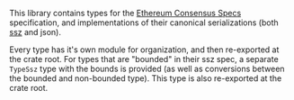 This library contains types for the [Ethereum Consensus Specs][consensus-specs] specification, and implementations of their canonical serializations (both [ssz](/lib/ssz/README.md) and json).

Every type has it's own module for organization, and then re-exported at the crate root. For types that are "bounded" in their ssz spec, a separate `TypeSsz` type with the bounds is provided (as well as conversions between the bounded and non-bounded type). This type is also re-exported at the crate root.

[consensus-specs]: https://github.com/ethereum/consensus-specs/tree/dev/specs

